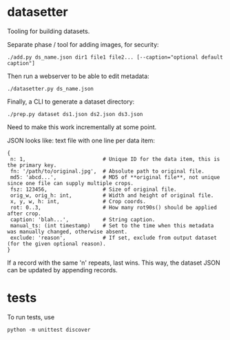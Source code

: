 # datasetter
Tooling for building datasets.

Separate phase / tool for adding images, for security:

    ./add.py ds_name.json dir1 file1 file2... [--caption="optional default caption"]

Then run a webserver to be able to edit metadata:

    ./datasetter.py ds_name.json

Finally, a CLI to generate a dataset directory:

    ./prep.py dataset ds1.json ds2.json ds3.json

Need to make this work incrementally at some point.

JSON looks like: text file with one line per data item:

```
{
 n: 1,                         # Unique ID for the data item, this is the primary key.
 fn: '/path/to/original.jpg',  # Absolute path to original file.
 md5: 'abcd...',               # MD5 of **original file**, not unique since one file can supply multiple crops.
 fsz: 123456,                  # Size of original file.
 orig_w, orig_h: int,          # Width and height of original file.
 x, y, w, h: int,              # Crop coords.
 rot: 0..3,                    # How many rot90s() should be applied after crop.
 caption: 'blah...',           # String caption.
 manual_ts: (int timestamp)    # Set to the time when this metadata was manually changed, otherwise absent.
 exclude: 'reason',            # If set, exclude from output dataset (for the given optional reason).
}
```

If a record with the same 'n' repeats, last wins.
This way, the dataset JSON can be updated by appending records.

# tests
To run tests, use

    python -m unittest discover
